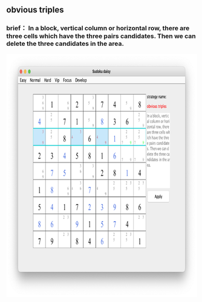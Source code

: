 ## obvious triples    
### brief： In a block, vertical column or horizontal row, there are three cells which have the three pairs candidates. Then we can delete the three candidates in the area.     
<img src="picture/obvious_triples_EN.png" width="825" height="645" >